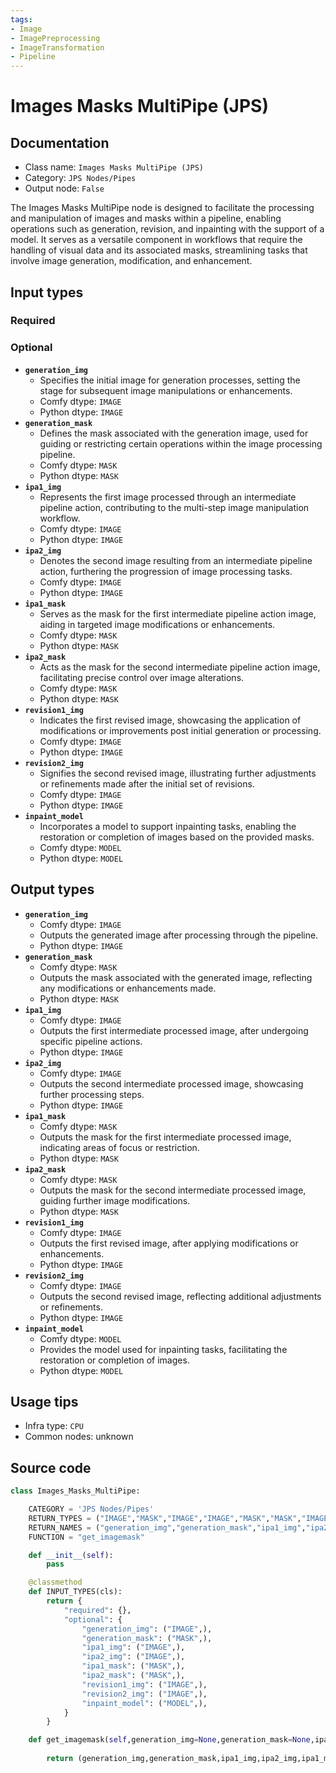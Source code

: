 ```yaml
---
tags:
- Image
- ImagePreprocessing
- ImageTransformation
- Pipeline
---
```


# Images Masks MultiPipe (JPS)
## Documentation
- Class name: `Images Masks MultiPipe (JPS)`
- Category: `JPS Nodes/Pipes`
- Output node: `False`

The Images Masks MultiPipe node is designed to facilitate the processing and manipulation of images and masks within a pipeline, enabling operations such as generation, revision, and inpainting with the support of a model. It serves as a versatile component in workflows that require the handling of visual data and its associated masks, streamlining tasks that involve image generation, modification, and enhancement.
## Input types
### Required
### Optional
- **`generation_img`**
    - Specifies the initial image for generation processes, setting the stage for subsequent image manipulations or enhancements.
    - Comfy dtype: `IMAGE`
    - Python dtype: `IMAGE`
- **`generation_mask`**
    - Defines the mask associated with the generation image, used for guiding or restricting certain operations within the image processing pipeline.
    - Comfy dtype: `MASK`
    - Python dtype: `MASK`
- **`ipa1_img`**
    - Represents the first image processed through an intermediate pipeline action, contributing to the multi-step image manipulation workflow.
    - Comfy dtype: `IMAGE`
    - Python dtype: `IMAGE`
- **`ipa2_img`**
    - Denotes the second image resulting from an intermediate pipeline action, furthering the progression of image processing tasks.
    - Comfy dtype: `IMAGE`
    - Python dtype: `IMAGE`
- **`ipa1_mask`**
    - Serves as the mask for the first intermediate pipeline action image, aiding in targeted image modifications or enhancements.
    - Comfy dtype: `MASK`
    - Python dtype: `MASK`
- **`ipa2_mask`**
    - Acts as the mask for the second intermediate pipeline action image, facilitating precise control over image alterations.
    - Comfy dtype: `MASK`
    - Python dtype: `MASK`
- **`revision1_img`**
    - Indicates the first revised image, showcasing the application of modifications or improvements post initial generation or processing.
    - Comfy dtype: `IMAGE`
    - Python dtype: `IMAGE`
- **`revision2_img`**
    - Signifies the second revised image, illustrating further adjustments or refinements made after the initial set of revisions.
    - Comfy dtype: `IMAGE`
    - Python dtype: `IMAGE`
- **`inpaint_model`**
    - Incorporates a model to support inpainting tasks, enabling the restoration or completion of images based on the provided masks.
    - Comfy dtype: `MODEL`
    - Python dtype: `MODEL`
## Output types
- **`generation_img`**
    - Comfy dtype: `IMAGE`
    - Outputs the generated image after processing through the pipeline.
    - Python dtype: `IMAGE`
- **`generation_mask`**
    - Comfy dtype: `MASK`
    - Outputs the mask associated with the generated image, reflecting any modifications or enhancements made.
    - Python dtype: `MASK`
- **`ipa1_img`**
    - Comfy dtype: `IMAGE`
    - Outputs the first intermediate processed image, after undergoing specific pipeline actions.
    - Python dtype: `IMAGE`
- **`ipa2_img`**
    - Comfy dtype: `IMAGE`
    - Outputs the second intermediate processed image, showcasing further processing steps.
    - Python dtype: `IMAGE`
- **`ipa1_mask`**
    - Comfy dtype: `MASK`
    - Outputs the mask for the first intermediate processed image, indicating areas of focus or restriction.
    - Python dtype: `MASK`
- **`ipa2_mask`**
    - Comfy dtype: `MASK`
    - Outputs the mask for the second intermediate processed image, guiding further image modifications.
    - Python dtype: `MASK`
- **`revision1_img`**
    - Comfy dtype: `IMAGE`
    - Outputs the first revised image, after applying modifications or enhancements.
    - Python dtype: `IMAGE`
- **`revision2_img`**
    - Comfy dtype: `IMAGE`
    - Outputs the second revised image, reflecting additional adjustments or refinements.
    - Python dtype: `IMAGE`
- **`inpaint_model`**
    - Comfy dtype: `MODEL`
    - Provides the model used for inpainting tasks, facilitating the restoration or completion of images.
    - Python dtype: `MODEL`
## Usage tips
- Infra type: `CPU`
- Common nodes: unknown


## Source code
```python
class Images_Masks_MultiPipe:

    CATEGORY = 'JPS Nodes/Pipes'
    RETURN_TYPES = ("IMAGE","MASK","IMAGE","IMAGE","MASK","MASK","IMAGE","IMAGE","MODEL",)
    RETURN_NAMES = ("generation_img","generation_mask","ipa1_img","ipa2_img","ipa1_mask","ipa2_mask","revision1_img","revision2_img","inpaint_model",)
    FUNCTION = "get_imagemask"

    def __init__(self):
        pass

    @classmethod
    def INPUT_TYPES(cls):
        return {
            "required": {},
            "optional": {
                "generation_img": ("IMAGE",),
                "generation_mask": ("MASK",),
                "ipa1_img": ("IMAGE",),
                "ipa2_img": ("IMAGE",),
                "ipa1_mask": ("MASK",),
                "ipa2_mask": ("MASK",),
                "revision1_img": ("IMAGE",),
                "revision2_img": ("IMAGE",),
                "inpaint_model": ("MODEL",),
            }
        }

    def get_imagemask(self,generation_img=None,generation_mask=None,ipa1_img=None,ipa2_img=None,ipa1_mask=None,ipa2_mask=None,revision1_img=None,revision2_img=None,inpaint_model=None,):
        
        return (generation_img,generation_mask,ipa1_img,ipa2_img,ipa1_mask,ipa2_mask,revision1_img,revision2_img,inpaint_model,)

```

